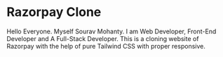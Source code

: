 # Razorpay Clone
Hello Everyone. Myself Sourav Mohanty. I am Web Developer, Front-End Developer and A Full-Stack Developer.
This is a cloning website of Razorpay with the help of pure Tailwind CSS with proper responsive.
